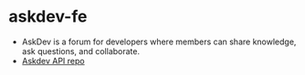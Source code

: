 # askdev-fe

- AskDev is a forum for developers where members can share knowledge, ask questions, and collaborate.
- [Askdev API repo](https://github.com/mhndckngyn/askdev-api)
